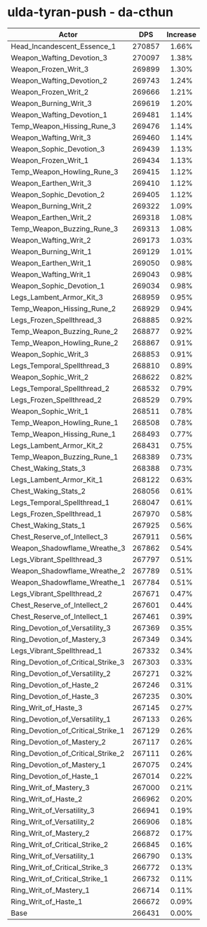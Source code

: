 # ulda-tyran-push - da-cthun
| Actor | DPS | Increase |
|---|:---:|:---:|
|Head_Incandescent_Essence_1|270857|1.66%|
|Weapon_Wafting_Devotion_3|270097|1.38%|
|Weapon_Frozen_Writ_3|269899|1.30%|
|Weapon_Wafting_Devotion_2|269743|1.24%|
|Weapon_Frozen_Writ_2|269666|1.21%|
|Weapon_Burning_Writ_3|269619|1.20%|
|Weapon_Wafting_Devotion_1|269481|1.14%|
|Temp_Weapon_Hissing_Rune_3|269476|1.14%|
|Weapon_Wafting_Writ_3|269460|1.14%|
|Weapon_Sophic_Devotion_3|269439|1.13%|
|Weapon_Frozen_Writ_1|269434|1.13%|
|Temp_Weapon_Howling_Rune_3|269415|1.12%|
|Weapon_Earthen_Writ_3|269410|1.12%|
|Weapon_Sophic_Devotion_2|269405|1.12%|
|Weapon_Burning_Writ_2|269322|1.09%|
|Weapon_Earthen_Writ_2|269318|1.08%|
|Temp_Weapon_Buzzing_Rune_3|269313|1.08%|
|Weapon_Wafting_Writ_2|269173|1.03%|
|Weapon_Burning_Writ_1|269129|1.01%|
|Weapon_Earthen_Writ_1|269050|0.98%|
|Weapon_Wafting_Writ_1|269043|0.98%|
|Weapon_Sophic_Devotion_1|269034|0.98%|
|Legs_Lambent_Armor_Kit_3|268959|0.95%|
|Temp_Weapon_Hissing_Rune_2|268929|0.94%|
|Legs_Frozen_Spellthread_3|268885|0.92%|
|Temp_Weapon_Buzzing_Rune_2|268877|0.92%|
|Temp_Weapon_Howling_Rune_2|268867|0.91%|
|Weapon_Sophic_Writ_3|268853|0.91%|
|Legs_Temporal_Spellthread_3|268810|0.89%|
|Weapon_Sophic_Writ_2|268622|0.82%|
|Legs_Temporal_Spellthread_2|268532|0.79%|
|Legs_Frozen_Spellthread_2|268529|0.79%|
|Weapon_Sophic_Writ_1|268511|0.78%|
|Temp_Weapon_Howling_Rune_1|268508|0.78%|
|Temp_Weapon_Hissing_Rune_1|268493|0.77%|
|Legs_Lambent_Armor_Kit_2|268431|0.75%|
|Temp_Weapon_Buzzing_Rune_1|268389|0.73%|
|Chest_Waking_Stats_3|268388|0.73%|
|Legs_Lambent_Armor_Kit_1|268122|0.63%|
|Chest_Waking_Stats_2|268056|0.61%|
|Legs_Temporal_Spellthread_1|268047|0.61%|
|Legs_Frozen_Spellthread_1|267970|0.58%|
|Chest_Waking_Stats_1|267925|0.56%|
|Chest_Reserve_of_Intellect_3|267911|0.56%|
|Weapon_Shadowflame_Wreathe_3|267862|0.54%|
|Legs_Vibrant_Spellthread_3|267797|0.51%|
|Weapon_Shadowflame_Wreathe_2|267789|0.51%|
|Weapon_Shadowflame_Wreathe_1|267784|0.51%|
|Legs_Vibrant_Spellthread_2|267671|0.47%|
|Chest_Reserve_of_Intellect_2|267601|0.44%|
|Chest_Reserve_of_Intellect_1|267461|0.39%|
|Ring_Devotion_of_Versatility_3|267369|0.35%|
|Ring_Devotion_of_Mastery_3|267349|0.34%|
|Legs_Vibrant_Spellthread_1|267332|0.34%|
|Ring_Devotion_of_Critical_Strike_3|267303|0.33%|
|Ring_Devotion_of_Versatility_2|267271|0.32%|
|Ring_Devotion_of_Haste_2|267246|0.31%|
|Ring_Devotion_of_Haste_3|267235|0.30%|
|Ring_Writ_of_Haste_3|267145|0.27%|
|Ring_Devotion_of_Versatility_1|267133|0.26%|
|Ring_Devotion_of_Critical_Strike_1|267129|0.26%|
|Ring_Devotion_of_Mastery_2|267117|0.26%|
|Ring_Devotion_of_Critical_Strike_2|267111|0.26%|
|Ring_Devotion_of_Mastery_1|267075|0.24%|
|Ring_Devotion_of_Haste_1|267014|0.22%|
|Ring_Writ_of_Mastery_3|267000|0.21%|
|Ring_Writ_of_Haste_2|266962|0.20%|
|Ring_Writ_of_Versatility_3|266941|0.19%|
|Ring_Writ_of_Versatility_2|266906|0.18%|
|Ring_Writ_of_Mastery_2|266872|0.17%|
|Ring_Writ_of_Critical_Strike_2|266845|0.16%|
|Ring_Writ_of_Versatility_1|266790|0.13%|
|Ring_Writ_of_Critical_Strike_3|266772|0.13%|
|Ring_Writ_of_Critical_Strike_1|266732|0.11%|
|Ring_Writ_of_Mastery_1|266714|0.11%|
|Ring_Writ_of_Haste_1|266672|0.09%|
|Base|266431|0.00%|
